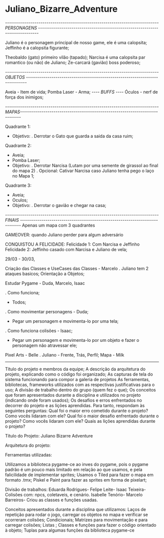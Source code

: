 # Juliano_Bizarre_Adventure

*------------------------------------------------------------------------------ PERSONAGENS ------------------------------------------------------------------------------*

Juliano é o personagem principal de nosso game, ele é uma calopsita;
Jeffinho é a calopsita figurante;


Theobaldo (gato) primeiro vilão (tapado);
Narcisa é uma calopsita par romantico (ou não) de Juliano;
Ze-carcará (gavião) boss poderoso;


*------------------------------------------------------------------------------ OBJETOS ------------------------------------------------------------------------------*

Aveia - Item de vida;
Pomba Laser - Arma;
*---- BUFFS ----*
Óculos - nerf de força dos inimigos;

*------------------------------------------------------------------------------ MAPAS------------------------------------------------------------------------------*

Quadrante 1:
  - Objetivo:
     . Derrotar o Gato que guarda a saida da casa ruim;
    
Quadrante 2:
  - Aveia;
  - Pomba Laser;
  - Objetivo:
    . Derrotar Narcisa (Lutam por uma semente de girassol ao final do mapa 2)
      . Opcional: Cativar Narcisa caso Juliano tenha pego o laço no Mapa 1;
    
Quadrante 3:
  - Aveia;
  - Oculos;
  - Objetivo:
    . Derrotar o gavião e chegar na casa;

*------------------------------------------------------------------------------ FINAIS ------------------------------------------------------------------------------*
Apenas um mapa com 3 quadrantes

GAMEOVER: quando Juliano perder para algum adversário

CONQUISTOU A FELICIDADE:
Felicidade 1: Com Narcisa e Jeffinho
Felicidade 2: Jeffinho casado com Narcisa e Juliano de vela;

29/03 - 30/03,

Criação das Classes e UseCases das Classes - Marcelo
  . Juliano tem 2 ataques basicos;
 Orientação a Objetos;
 
Estudar Pygame - Duda, Marcelo, Isaac

 . Como funciona;
   - Todos;
     
 . Como movimentar personagens - Duda;
   - Pegar um personagem e movimenta-lo por uma tela;
     
 . Como funciona colisões - Isaac;
   - Pegar um personagem e movimenta-lo por um objeto e fazer o personagem não atravessar ele;
     
Pixel Arts - Belle
 . Juliano - Frente, Trás, Perfil;
Mapa - Milk

---------------------------------------------------------------------------------------------------------

Título do projeto e membros da equipe;
A descrição da arquitetura do projeto, explicando como o código foi organizado;
As capturas de tela do sistema funcionando para compor a galeria de projetos
As ferramentas, bibliotecas, frameworks utilizados com as respectivas justificativas para o uso;
A divisão de trabalho dentro do grupo (quem fez o que);
Os conceitos que foram apresentados durante a disciplina e utilizados no projeto (indicando onde foram usados);
Os desafios e erros enfrentados no decorrer do projeto e as lições aprendidas. Para tanto, respondam às seguintes perguntas:
Qual foi o maior erro cometido durante o projeto? Como vocês lidaram com ele?
Qual foi o maior desafio enfrentado durante o projeto? Como vocês lidaram com ele?
Quais as lições aprendidas durante o projeto?

Título do Projeto: 
  Juliano Bizarre Adventure

Arquitetura do projeto:

Ferramentas utilizadas:

  Utilizamos a biblioteca pygame-ce ao inves do pygame, pois o pygame padrão é um pouco mais limitado em relação ao que usamos, e pela falicilidade de implementar sprites;
  Usamos o Tiled para fazer o mapa em formato .tmx;
  Piskel e Paint para fazer as sprites em forma de pixelart;


Divisão de trabalhos:
Eduarda Rodrigues-
Felipe Leite-
Isaac Teixeira- Colisões com: npcs, coletaveis, e cenário.
Isabelle Tenório-
Marcelo Barreiros- Criou as classes e funções usadas. 

Conceitos apresentados durante a disciplina que utilizamos:
  Laços de repetição para rodar o jogo, carregar os objetos no mapa e verificar se ocorreram colisões;
  Condicionais;
  Matrizes para movimentação e para carregar colisões;
  Listas ;
  Classes e funções para fazer o código orientado à objeto;
  Tuplas para algumas funções da biblioteca pygame-ce
